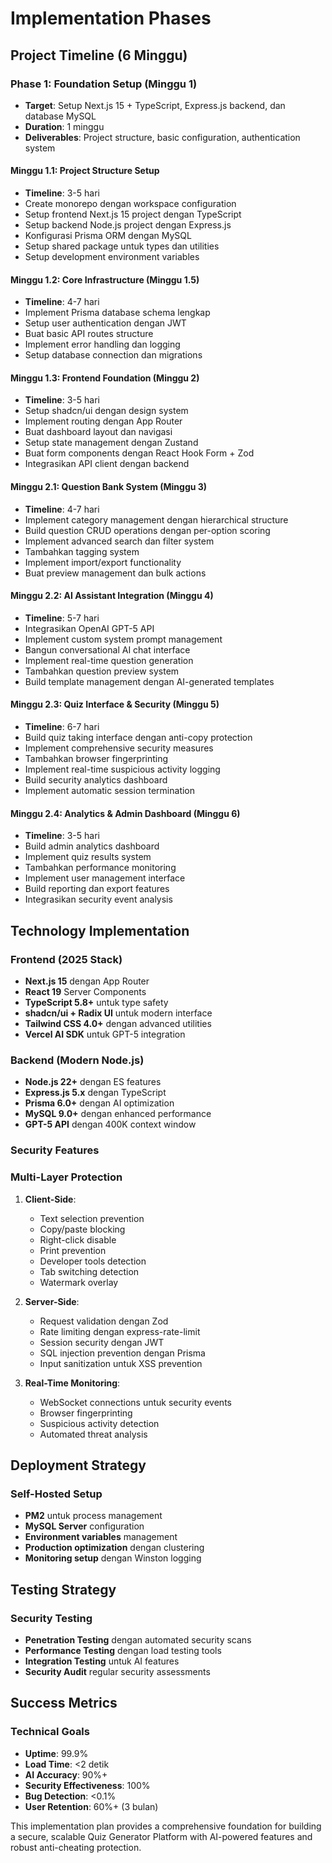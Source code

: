 # Implementation Phases

## Project Timeline (6 Minggu)

### Phase 1: Foundation Setup (Minggu 1)
- **Target**: Setup Next.js 15 + TypeScript, Express.js backend, dan database MySQL
- **Duration**: 1 minggu
- **Deliverables**: Project structure, basic configuration, authentication system

#### Minggu 1.1: Project Structure Setup
- **Timeline**: 3-5 hari
- Create monorepo dengan workspace configuration
- Setup frontend Next.js 15 project dengan TypeScript
- Setup backend Node.js project dengan Express.js
- Konfigurasi Prisma ORM dengan MySQL
- Setup shared package untuk types dan utilities
- Setup development environment variables

#### Minggu 1.2: Core Infrastructure (Minggu 1.5)
- **Timeline**: 4-7 hari
- Implement Prisma database schema lengkap
- Setup user authentication dengan JWT
- Buat basic API routes structure
- Implement error handling dan logging
- Setup database connection dan migrations

#### Minggu 1.3: Frontend Foundation (Minggu 2)
- **Timeline**: 3-5 hari
- Setup shadcn/ui dengan design system
- Implement routing dengan App Router
- Buat dashboard layout dan navigasi
- Setup state management dengan Zustand
- Buat form components dengan React Hook Form + Zod
- Integrasikan API client dengan backend

#### Minggu 2.1: Question Bank System (Minggu 3)
- **Timeline**: 4-7 hari
- Implement category management dengan hierarchical structure
- Build question CRUD operations dengan per-option scoring
- Implement advanced search dan filter system
- Tambahkan tagging system
- Implement import/export functionality
- Buat preview management dan bulk actions

#### Minggu 2.2: AI Assistant Integration (Minggu 4)
- **Timeline**: 5-7 hari
- Integrasikan OpenAI GPT-5 API
- Implement custom system prompt management
- Bangun conversational AI chat interface
- Implement real-time question generation
- Tambahkan question preview system
- Build template management dengan AI-generated templates

#### Minggu 2.3: Quiz Interface & Security (Minggu 5)
- **Timeline**: 6-7 hari
- Build quiz taking interface dengan anti-copy protection
- Implement comprehensive security measures
- Tambahkan browser fingerprinting
- Implement real-time suspicious activity logging
- Build security analytics dashboard
- Implement automatic session termination

#### Minggu 2.4: Analytics & Admin Dashboard (Minggu 6)
- **Timeline**: 3-5 hari
- Build admin analytics dashboard
- Implement quiz results system
- Tambahkan performance monitoring
- Implement user management interface
- Build reporting dan export features
- Integrasikan security event analysis

## Technology Implementation

### Frontend (2025 Stack)
- **Next.js 15** dengan App Router
- **React 19** Server Components
- **TypeScript 5.8+** untuk type safety
- **shadcn/ui + Radix UI** untuk modern interface
- **Tailwind CSS 4.0+** dengan advanced utilities
- **Vercel AI SDK** untuk GPT-5 integration

### Backend (Modern Node.js)
- **Node.js 22+** dengan ES features
- **Express.js 5.x** dengan TypeScript
- **Prisma 6.0+** dengan AI optimization
- **MySQL 9.0+** dengan enhanced performance
- **GPT-5 API** dengan 400K context window

### Security Features

### Multi-Layer Protection
1. **Client-Side**:
   - Text selection prevention
   - Copy/paste blocking
   - Right-click disable
   - Print prevention
   - Developer tools detection
   - Tab switching detection
   - Watermark overlay

2. **Server-Side**:
   - Request validation dengan Zod
   - Rate limiting dengan express-rate-limit
   - Session security dengan JWT
   - SQL injection prevention dengan Prisma
   - Input sanitization untuk XSS prevention

3. **Real-Time Monitoring**:
   - WebSocket connections untuk security events
   - Browser fingerprinting
   - Suspicious activity detection
   - Automated threat analysis

## Deployment Strategy

### Self-Hosted Setup
- **PM2** untuk process management
- **MySQL Server** configuration
- **Environment variables** management
- **Production optimization** dengan clustering
- **Monitoring setup** dengan Winston logging

## Testing Strategy

### Security Testing
- **Penetration Testing** dengan automated security scans
- **Performance Testing** dengan load testing tools
- **Integration Testing** untuk AI features
- **Security Audit** regular security assessments

## Success Metrics

### Technical Goals
- **Uptime**: 99.9%
- **Load Time**: <2 detik
- **AI Accuracy**: 90%+
- **Security Effectiveness**: 100%
- **Bug Detection**: <0.1%
- **User Retention**: 60%+ (3 bulan)

This implementation plan provides a comprehensive foundation for building a secure, scalable Quiz Generator Platform with AI-powered features and robust anti-cheating protection.
